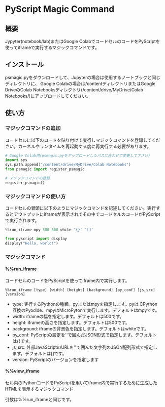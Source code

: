 # PyScript Magic Command

## 概要

Jypyter(notebook/lab)またはGoogle ColabでコードセルのコードをPyScriptを使ってiframeで実行するマジックコマンドです。

## インストール

psmagic.pyをダウンロードして、Jupyterの場合は使用するノートブックと同じディレクトリに、
Google Colabの場合は/contentディレクトリまたはGoogle DriveのColab Notebooksディレクトリ(/content/drive/MyDrive/Colab Notebooks/)にアップロードしてください。

## 使い方

### マジックコマンドの追加

コードセルに以下のコードを貼り付けて実行しマジックコマンドを登録してください。カーネルやランタイムを再起動する度に再実行する必要があります。

```python
# Google Colab用(psmagic.pyをアップロードしたパスに合わせて変更して下さい)
import sys
sys.path.append("/content/drive/MyDrive/Colab Notebooks")
from psmagic import register_psmagic

# マジックコマンドの登録
register_psmagic()
```

### マジックコマンドの使い方

コードセルの冒頭に以下のようにマジックコマンドを記述してください。実行するとアウトプットにiframeが表示されてその中でコードセルのコードがPyScriptで実行されます。

```python
%%run_iframe mpy 500 500 white '{}' '[]'

from pyscript import display
display("Hello, world!")
```

### マジックコマンド

#### %%run_iframe

コードセルのコードをPyScriptを使ってiframe内で実行します。

```jupyter
%%run_iframe [type] [width] [height] [background] [py_conf] [js_src] [version]
```

- type: 実行するPythonの種類。pyまたはmpyを指定します。pyは CPython互換のPyodide、mpyはMicroPytonで実行します。デフォルトはmpyです。
- width: iframeの幅を指定します。デフォルトは500です。
- height: iframeの高さを指定します。デフォルトは500です。
- background: iframeの背景色を指定します。デフォルトはwhiteです。
- py_conf: PyScriptの設定を''で囲んだJSON形式で指定します。デフォルトは{}です。
- js_src: 外部JavaScriptのURLを''で囲んだ文字列のJSON配列形式で指定します。デフォルトは[]です。
- version: PyScriptのバージョンを指定します

#### %%view_iframe

セル内のPythonコードをPyScriptを用いてiframe内で実行するために生成したHTMLを表示するマジックコマンド

引数は%%run_iframeと同じです。
